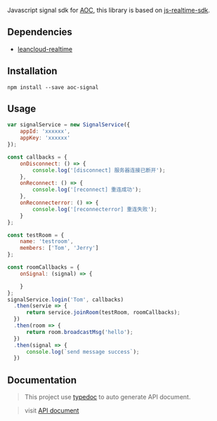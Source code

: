 Javascript signal sdk for [AOC](https://git.saybot.net/kejian/aoc-desktop), this library is based on [js-realtime-sdk](https://github.com/leancloud/js-realtime-sdk).

## Dependencies
* [leancloud-realtime](https://github.com/leancloud/js-realtime-sdk)

## Installation
```shell
npm install --save aoc-signal
```

## Usage
```javascript
var signalService = new SignalService({
    appId: 'xxxxxx',
    appKey: 'xxxxxx'
});

const callbacks = {
    onDisconnect: () => {
        console.log('[disconnect] 服务器连接已断开');
    },
    onReconnect: () => {
        console.log('[reconnect] 重连成功');
    },
    onReconnecterror: () => {
        console.log('[reconnecterror] 重连失败');
    }
};

const testRoom = {
    name: 'testroom',
    members: ['Tom', 'Jerry']
};

const roomCallbacks = {
    onSignal: (signal) => {

    }
};
signalService.login('Tom', callbacks)
  .then(servie => {
      return service.joinRoom(testRoom, roomCallbacks);
  })    
  .then(room => {
      return room.broadcastMsg('hello');
  })
  .then(signal => {
      console.log(`send message success`);
  })
```

## Documentation
> This project use [typedoc](https://github.com/TypeStrong/typedoc) to auto generate API document.

> visit [API document]()




